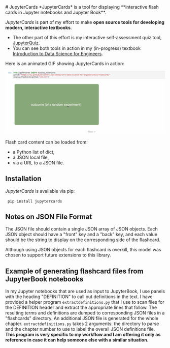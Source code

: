 <meta name="google-site-verification" content="tGuXXGX2vANwJZ_tiHGqOUOOioabds1NP5AHYlqouLE" />
# JupyterCards
*JupyterCards* is a tool for displaying **interactive flash cards in Jupyter notebooks and Jupyter Book**. 

*JupyterCards* is part of my effort to make **open source tools for developing modern, interactive textbooks**.
* The other part of this effort is my interactive self-assessment quiz tool, 
[JupyterQuiz](https://github.com/jmshea/jupyterquiz).  
* You can see both tools in action in my 
(in-progress) textbook [Introduction to Data Science for Engineers](https://github.com/jmshea/intro-data-science-for-engineers).

Here is an animated GIF showing JupyterCards in action:

![Animated GIF showing the output of JupyterCards for a sample set of 3 cards](flashcards.gif)

Flash card content can be loaded from:
* a Python list of dict,
* a JSON local file,
* via a URL to a JSON file.



## Installation 

*JupyterCards* is available via pip:

``` pip install jupytercards```


## Notes on JSON File Format
The JSON file should contain a single JSON array of JSON objects. Each JSON object should have a "front"
key and a "back" key, and each value should be the string to display on the corresponding side of the 
flashcard. 

Although using JSON objects for each flashcard is overkill, this model was
chosen to support future extensions to this library.

## Example of generating flashcard files from JupyterBook notebooks

In my Jupyter notebooks that are used as input to JupyterBook, I use panels with
the heading "DEFINITION" to call out definitions in the text. I have provided a
helper program `extractdefinitions.py` that I use to scan files for the
DEFINITION header and extract the appropriate lines that follow. The resulting
terms and definitions are dumped to corresponding JSON files in a "flashcards"
directory. An additional JSON file is generated for the whole chapter.
`extractdefinitions.py` takes 2 arguments: the directory to parse and the
chapter number to use to label the overall JSON definitions file. **This program
is very specific to my workflow and I am offering it only as reference in case
it can help someone else with a similar situation.**
